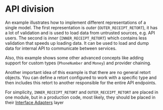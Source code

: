 # API division

An example illustrates how to implement different representations of a single model.
The first representation is _outer_ (`OUTER_RECEIPT_RETORT`),
it has a lot of validation and is used to load data from untrusted sources, e.g. API users.
The second is _inner_ (`INNER_RECEIPT_RETORT`) which contains less validation that speeds up loading data.
It can be used to load and dump data for internal API to communicate between services.

Also, this example shows some other advanced concepts like
adding support for custom types (`PhoneNumber` and `Money`)
and provider chaining.

Another important idea of this example is that there are no general retort objects.
You can define a retort configured to work with a specific type
and then includes this retort to another responsible for the entire API endpoints.

For simplicity, `INNER_RECEIPT_RETORT` and `OUTER_RECEIPT_RETORT` are placed in one module,
but in a production code, most likely, they should be placed in their
[Interface Adapters](https://blog.cleancoder.com/uncle-bob/2012/08/13/the-clean-architecture.html#interface-adapters)
layer
